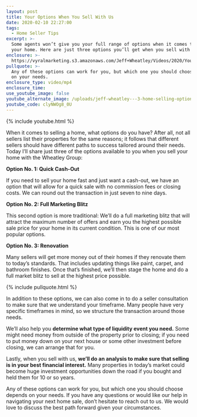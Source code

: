 ```yaml
---
layout: post
title: Your Options When You Sell With Us
date: 2020-02-10 22:27:00
tags:
  - Home Seller Tips
excerpt: >-
  Some agents won’t give you your full range of options when it comes to selling
  your home. Here are just three options you’ll get when you sell with us.
enclosure: >-
  https://vyralmarketing.s3.amazonaws.com/Jeff+Wheatley/Videos/2020/Your+Options+When+You+Sell+With+Us.mp4
pullquote: >-
  Any of these options can work for you, but which one you should choose depends
  on your needs.
enclosure_type: video/mp4
enclosure_time:
use_youtube_image: false
youtube_alternate_image: /uploads/jeff-wheatley---3-home-selling-options-available-to-you-youtube.jpg
youtube_code: clyNWOg8_0U
---
```


{% include youtube.html %}

When it comes to selling a home, what options do you have? After all, not all sellers list their properties for the same reasons; it follows that different sellers should have different paths to success tailored around their needs. Today I’ll share just three of the options available to you when you sell your home with the Wheatley Group:

**Option No. 1: Quick Cash-Out**

If you need to sell your home fast and just want a cash-out, we have an option that will allow for a quick sale with no commission fees or closing costs. We can round out the transaction in just seven to nine days.

**Option No. 2: Full Marketing Blitz**

This second option is more traditional: We’ll do a full marketing blitz that will attract the maximum number of offers and earn you the highest possible sale price for your home in its current condition. This is one of our most popular options.

**Option No. 3: Renovation**

Many sellers will get more money out of their homes if they renovate them to today’s standards. That includes updating things like paint, carpet, and bathroom finishes. Once that’s finished, we’ll then stage the home and do a full market blitz to sell at the highest price possible.

{% include pullquote.html %}

In addition to these options, we can also come in to do a seller consultation to make sure that we understand your timeframe. Many people have very specific timeframes in mind, so we structure the transaction around those needs.

We’ll also help you **determine what type of liquidity event you need.** Some might need money from outside of the property prior to closing; if you need to put money down on your next house or some other investment before closing, we can arrange that for you.

Lastly, when you sell with us, **we’ll do an analysis to make sure that selling is in your best financial interest.** Many properties in today’s market could become huge investment opportunities down the road if you bought and held them for 10 or so years.

Any of these options can work for you, but which one you should choose depends on your needs. If you have any questions or would like our help in navigating your next home sale, don’t hesitate to reach out to us. We would love to discuss the best path forward given your circumstances.